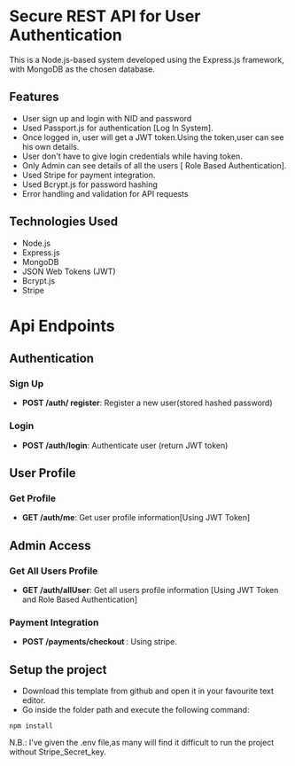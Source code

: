 <h1>Secure REST API for User Authentication
</h1>
This is a Node.js-based system developed using the Express.js framework, with MongoDB as the chosen database.

<h2>Features</h2>
 <ul>
      <li>User sign up and login with NID and password</li>
   <li> Used Passport.js for authentication [Log In System].
   </li>
      <li>Once logged in, user will get a JWT token.Using the token,user can see his own details.
      </li>
   <li>User don't have to give login credentials while having token.</li>
      <li>Only Admin can see details of all the users [ Role Based Authentication].
      </li>
    <li>Used Stripe for payment integration.
      </li>
   <li>Used Bcrypt.js for password hashing
      </li>
   <li>Error handling and validation for API requests
      </li>
    </ul>

 
  <h2>Technologies Used</h2>
 <ul>
      <li>Node.js</li>
      <li>Express.js
      </li>
   <li>MongoDB</li>
      <li>JSON Web Tokens (JWT)
      </li>
 <li>Bcrypt.js
      </li>
  <li>Stripe
      </li></ul>

<h1>Api Endpoints</h1>
      
  <h2>Authentication</h2>    

  <h3>Sign Up</h3>
    <ul>
      <li><b>POST /auth/ register</b>: Register a new user(stored hashed password)</li>
    </ul>
  <h3>Login</h3>
    <ul>
      <li><b>POST /auth/login</b>: Authenticate user (return JWT token)</li>
    </ul>


  <h2>User Profile</h2>

  <h3>Get Profile</h3>
    <ul>
      <li><b>GET /auth/me</b>: Get user profile information[Using JWT Token]</li>
    </ul>
    

    
<h2>Admin Access</h2>
  <h3>Get All Users Profile</h3>
    <ul>
      <li><b>GET /auth/allUser</b>: Get all users profile information [Using JWT Token and Role Based Authentication]</li>
    </ul>
    <h3>Payment Integration</h3>
    <ul>
      <li><b>POST /payments/checkout </b>: Using stripe.</li>
    </ul>




<h2> Setup the project </h2>
    
 - Download this template from github and open it in your favourite text editor. 
 - Go inside the folder path and execute the following command:
  ```
  npm install
  ```
 N.B.: I've given the .env file,as many will find it difficult to run the project without Stripe_Secret_key.

  

      
